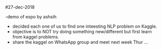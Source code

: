 

#27-dec-2018

-demo of expo by ashsih
- decided each one of us to find one inteesting NLP problem on Kaggle.
- objective is to NOT try doing something new/different but first learn from kaggel problems.
- share the kaggel on WhatsApp group and meet next week Thur ...

